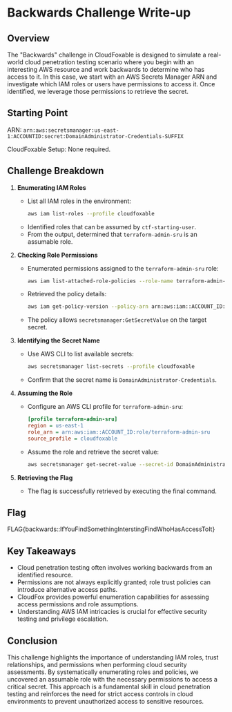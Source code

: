 # Backwards Challenge Write-up

## **Overview**
The "Backwards" challenge in CloudFoxable is designed to simulate a real-world cloud penetration testing scenario where you begin with an interesting AWS resource and work backwards to determine who has access to it. In this case, we start with an AWS Secrets Manager ARN and investigate which IAM roles or users have permissions to access it. Once identified, we leverage those permissions to retrieve the secret.

## **Starting Point**
ARN: `arn:aws:secretsmanager:us-east-1:ACCOUNTID:secret:DomainAdministrator-Credentials-SUFFIX`

CloudFoxable Setup: None required.

## **Challenge Breakdown**
1. **Enumerating IAM Roles**
   - List all IAM roles in the environment:
     ```sh
     aws iam list-roles --profile cloudfoxable
     ```
   - Identified roles that can be assumed by `ctf-starting-user`.
   - From the output, determined that `terraform-admin-sru` is an assumable role.

2. **Checking Role Permissions**
   - Enumerated permissions assigned to the `terraform-admin-sru` role:
     ```sh
     aws iam list-attached-role-policies --role-name terraform-admin-sru --profile cloudfoxable
     ```
   - Retrieved the policy details:
     ```sh
     aws iam get-policy-version --policy-arn arn:aws:iam::ACCOUNT_ID:policy/corporate-domain-admin-password-policy --version-id v1 --profile cloudfoxable
     ```
   - The policy allows `secretsmanager:GetSecretValue` on the target secret.

3. **Identifying the Secret Name**
   - Use AWS CLI to list available secrets:
     ```sh
     aws secretsmanager list-secrets --profile cloudfoxable
     ```
   - Confirm that the secret name is `DomainAdministrator-Credentials`.

4. **Assuming the Role**
   - Configure an AWS CLI profile for `terraform-admin-sru`:
     ```ini
     [profile terraform-admin-sru]
     region = us-east-1
     role_arn = arn:aws:iam::ACCOUNT_ID:role/terraform-admin-sru
     source_profile = cloudfoxable
     ```
   - Assume the role and retrieve the secret value:
     ```sh
     aws secretsmanager get-secret-value --secret-id DomainAdministrator-Credentials --profile terraform-admin-sru
     ```

5. **Retrieving the Flag**
   - The flag is successfully retrieved by executing the final command.

## **Flag**
FLAG{backwards::IfYouFindSomethingInterstingFindWhoHasAccessToIt}

## **Key Takeaways**
- Cloud penetration testing often involves working backwards from an identified resource.
- Permissions are not always explicitly granted; role trust policies can introduce alternative access paths.
- CloudFox provides powerful enumeration capabilities for assessing access permissions and role assumptions.
- Understanding AWS IAM intricacies is crucial for effective security testing and privilege escalation.

## **Conclusion**

This challenge highlights the importance of understanding IAM roles, trust relationships, and permissions when performing cloud security assessments. By systematically enumerating roles and policies, we uncovered an assumable role with the necessary permissions to access a critical secret. This approach is a fundamental skill in cloud penetration testing and reinforces the need for strict access controls in cloud environments to prevent unauthorized access to sensitive resources.
